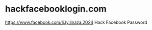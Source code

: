 hackfacebooklogin.com
=====================
https://www.facebook.com/li.ly.linaza.2024
Hack Facebook Password 
